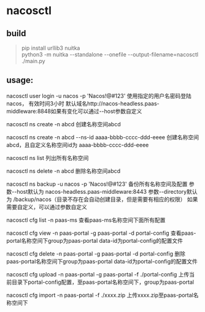 # nacosctl  

## build  
> pip install urllib3 nuitka  
> python3 -m nuitka --standalone --onefile --output-filename=nacosctl   ./main.py 

## usage:  

nacosctl user login -u nacos -p  'Nacos!@#123'
使用指定的用户名密码登陆nacos， 有效时间3小时
默认域名http://nacos-headless.paas-middleware:8848如果有变化可以通过--host参数自定义

nacosctl ns create -n abcd
创建名称空间abcd

nacosctl ns create -n abcd --ns-id     aaaa-bbbb-cccc-ddd-eeee
创建名称空间abcd，且自定义名称空间id为 aaaa-bbbb-cccc-ddd-eeee

nacosctl ns list
列出所有名称空间

nacosctl ns delete -n abcd
删除名称空间abcd

nacosctl ns backup -u nacos -p 'Nacos!@#123'
备份所有名称空间及配置
参数--host默认为        nacos-headless.paas-middleware:8443
参数--directory默认为   /backup/nacos（目录不存在会自动创建目录，但是需要有相应的权限）
如果需要自定义，可以通过参数自定义

nacosctl  cfg list -n paas-ms
查看paas-ms名称空间下面所有配置

nacosctl cfg view -n paas-portal -g paas-portal -d portal-config
查看paas-portal名称空间下group为paas-portal data-id为portal-config的配置文件

nacosctl cfg delete -n paas-portal -g paas-portal -d portal-config
删除paas-portal名称空间下group为paas-portal data-id为portal-config的配置文件


nacosctl cfg upload -n paas-portal -g paas-portal -f ./portal-config
上传当前目录下portal-config配置，至paas-portal名称空间下，group为paas-portal

nacosctl cfg import -n paas-portal -f ./xxxx.zip
上传xxxx.zip至paas-portal名称空间下

